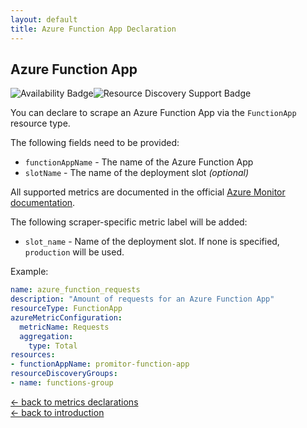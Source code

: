 ```yaml
---
layout: default
title: Azure Function App Declaration
---
```


## Azure Function App

![Availability Badge](https://img.shields.io/badge/Available%20Starting-v1.2-green.svg)![Resource Discovery Support Badge](https://img.shields.io/badge/Support%20for%20Resource%20Discovery-Yes-green.svg)

You can declare to scrape an Azure Function App via the `FunctionApp` resource
type.

The following fields need to be provided:

- `functionAppName` - The name of the Azure Function App
- `slotName` - The name of the deployment slot *(optional)*

All supported metrics are documented in the official [Azure Monitor documentation](https://docs.microsoft.com/en-us/azure/azure-monitor/platform/metrics-supported#microsoftwebsites-functions).

The following scraper-specific metric label will be added:

- `slot_name` - Name of the deployment slot. If none is specified, `production` will be used.

Example:

```yaml
name: azure_function_requests
description: "Amount of requests for an Azure Function App"
resourceType: FunctionApp
azureMetricConfiguration:
  metricName: Requests
  aggregation:
    type: Total
resources:
- functionAppName: promitor-function-app
resourceDiscoveryGroups:
- name: functions-group
```

<!-- markdownlint-disable MD033 -->
[&larr; back to metrics declarations](/configuration/v2.x/metrics)<br />
[&larr; back to introduction](/)
<!-- markdownlint-enable -->
